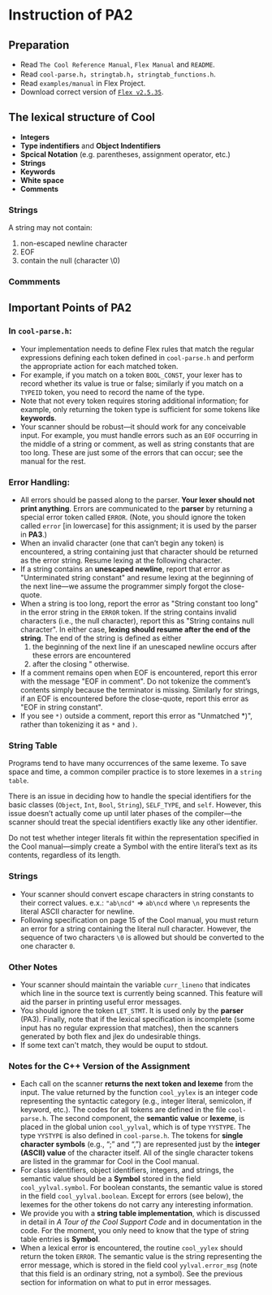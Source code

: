 # Instruction of PA2

## Preparation

- Read `The Cool Reference Manual`, `Flex Manual` and `README`.
- Read `cool-parse.h`，`stringtab.h`，`stringtab_functions.h`.
- Read `examples/manual` in Flex Project.
- Download correct version of [`Flex v2.5.35`](https://launchpad.net/ubuntu/+source/flex/2.5.35-10ubuntu3).

## The lexical structure of Cool

- **Integers**
- **Type indentifiers** and **Object Indentifiers**
- **Spcical Notation** (e.g. parentheses, assignment operator, etc.)
- **Strings**
- **Keywords**
- **White space**
- **Comments**

### Strings

A string may not contain:

1. non-escaped newline character
2. EOF
3. contain the null (character \0)

### Commments


## Important Points of PA2

### In `cool-parse.h`: 

- Your implementation needs to define Flex rules that match the regular expressions defining each token defined in `cool-parse.h` and perform the appropriate action for each matched token. 
- For example, if you match on a token `BOOL_CONST`, your lexer has to record whether its value is true or false; similarly if you match on a `TYPEID` token, you need to record the name of the type. 
- Note that not every token requires storing additional information; for example, only returning the token type is sufficient for some tokens like **keywords**.
- Your scanner should be robust—it should work for any conceivable input. For example, you must handle errors such as an `EOF` occurring in the middle of a string or comment, as well as string constants that are too long. These are just some of the errors that can occur; see the manual for the rest.

### Error Handling:

- All errors should be passed along to the parser. **Your lexer should not print anything**. Errors are communicated to the **parser** by returning a special error token called `ERROR`. (Note, you should ignore the token called `error` [in lowercase] for this assignment; it is used by the parser in **PA3**.)
- When an invalid character (one that can’t begin any token) is encountered, a string containing just that character should be returned as the error string. Resume lexing at the following character.
- If a string contains an **unescaped newline**, report that error as "Unterminated string constant" and resume lexing at the beginning of the next line—we assume the programmer simply forgot the close-quote.
- When a string is too long, report the error as "String constant too long" in the error string in the `ERROR` token. If the string contains invalid characters (i.e., the null character), report this as "String contains null character". In either case, **lexing should resume after the end of the string**. The end of the string is defined as either
  1. the beginning of the next line if an unescaped newline occurs after these errors are encountered
  2. after the closing " otherwise.
- If a comment remains open when EOF is encountered, report this error with the message "EOF in comment". Do not tokenize the comment’s contents simply because the terminator is missing. Similarly for strings, if an EOF is encountered before the close-quote, report this error as "EOF in string constant".
- If you see `*)` outside a comment, report this error as "Unmatched *)", rather than tokenizing it as `*` and `)`.

### String Table

Programs tend to have many occurrences of the same lexeme. To save space and time, a common compiler practice is to store lexemes in a `string table`. 

There is an issue in deciding how to handle the special identifiers for the basic classes (`Object`, `Int`, `Bool`, `String`), `SELF_TYPE`, and `self`. However, this issue doesn’t actually come up until later phases of the compiler—the scanner should treat the special identifiers exactly like any other identifier.

Do not test whether integer literals fit within the representation specified in the Cool manual—simply create a Symbol with the entire literal’s text as its contents, regardless of its length.

### Strings

- Your scanner should convert escape characters in string constants to their correct values. e.x.:
`"ab\ncd"` => `ab\ncd` where `\n` represents the literal ASCII character for newline.
- Following specification on page 15 of the Cool manual, you must return an error for a string containing the literal null character. However, the sequence of two characters `\0` is allowed but should be converted to the one character `0`.

### Other Notes

- Your scanner should maintain the variable `curr_lineno` that indicates which line in the source text is currently being scanned. This feature will aid the parser in printing useful error messages.
- You should ignore the token `LET_STMT`. It is used only by the **parser** (PA3). Finally, note that if the lexical specification is incomplete (some input has no regular expression that matches), then the scanners generated by both flex and jlex do undesirable things.
- If some text can't match, they would be ouput to stdout.

### Notes for the C++ Version of the Assignment

- Each call on the scanner **returns the next token and lexeme** from the input. The value returned by the function `cool_yylex` is an integer code representing the syntactic category (e.g., integer literal, semicolon, if keyword, etc.). The codes for all tokens are defined in the file `cool-parse.h`. The second component, the **semantic value** or **lexeme**, is placed in the global union `cool_yylval`, which is of type `YYSTYPE`. The type `YYSTYPE` is also defined in `cool-parse.h`. The tokens for **single character symbols** (e.g., “;” and “,”) are represented just by the **integer (ASCII) value** of the character itself. All of the single character tokens are listed in the grammar for Cool in the Cool manual.
- For class identifiers, object identifiers, integers, and strings, the semantic value should be a **Symbol** stored in the field `cool_yylval.symbol`. For boolean constants, the semantic value is stored in the field `cool_yylval.boolean`. Except for errors (see below), the lexemes for the other tokens do not carry any interesting information.
- We provide you with a **string table implementation**, which is discussed in detail in *A Tour of the Cool Support Code* and in documentation in the code. For the moment, you only need to know that the type of string table entries is **Symbol**.
- When a lexical error is encountered, the routine `cool_yylex` should return the token `ERROR`. The semantic value is the string representing the error message, which is stored in the field cool `yylval.error_msg` (note that this field is an ordinary string, not a symbol). See the previous section for information on what to put in error messages.
